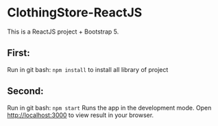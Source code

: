 # ClothingStore-ReactJS
This is a ReactJS project + Bootstrap 5.

## First:
  Run in git bash: `npm install` to install all library of project
  
## Second:
 Run in git bash: `npm start`
Runs the app in the development mode.
Open [http://localhost:3000](http://localhost:3000) to view result in your browser.
